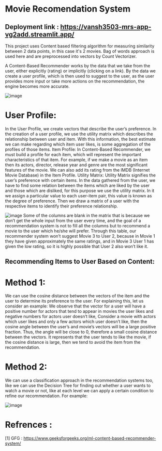 # Movie Recomendation System

## Deployment link : https://vansh3503-mrs-app-vg2add.streamlit.app/

This project uses Content based filtering algorithm for measuring similarity between 2 data points, in this case it's 2 movies.
Bag of words approach is used here and are preprocessed into vectors by Count Vectorizer.


A Content-Based Recommender works by the data that we take from the user, either explicitly (rating) or implicitly (clicking on a link). By the data we create a user profile, which is then used to suggest to the user, as the user provides more input or take more actions on the recommendation, the engine becomes more accurate.

![image](https://user-images.githubusercontent.com/110348311/206867654-ec4ee27b-b2cf-43a3-bf87-f6de8df7ba1f.png)

# User Profile:
In the User Profile, we create vectors that describe the user’s preference. In the creation of a user profile, we use the utility matrix which describes the relationship between user and item. With this information, the best estimate we can make regarding which item user likes, is some aggregation of the profiles of those items.
Item Profile:
In Content-Based Recommender, we must build a profile for each item, which will represent the important characteristics of that item.
For example, if we make a movie as an item then its actors, director, release year and genre are the most significant features of the movie. We can also add its rating from the IMDB (Internet Movie Database) in the Item Profile.
Utility Matrix:
Utility Matrix signifies the user’s preference with certain items. In the data gathered from the user, we have to find some relation between the items which are liked by the user and those which are disliked, for this purpose we use the utility matrix. In it we assign a particular value to each user-item pair, this value is known as the degree of preference. Then we draw a matrix of a user with the respective items to identify their preference relationship.

![image](https://user-images.githubusercontent.com/110348311/206867719-a12dd5c9-cca9-42af-b4b6-efbfb79c7382.png)
Some of the columns are blank in the matrix that is because we don’t get the whole input from the user every time, and the goal of a recommendation system is not to fill all the columns but to recommend a movie to the user which he/she will prefer. Through this table, our recommender system won’t suggest Movie 3 to User 2, because in Movie 1 they have given approximately the same ratings, and in Movie 3 User 1 has given the low rating, so it is highly possible that User 2 also won’t like it.

## Recommending Items to User Based on Content:

# Method 1:
We can use the cosine distance between the vectors of the item and the user to determine its preference to the user. For explaining this, let us consider an example:
We observe that the vector for a user will have a positive number for actors that tend to appear in movies the user likes and negative numbers for actors user doesn’t like, Consider a movie with actors which user likes and only a few actors which user doesn’t like, then the cosine angle between the user’s and movie’s vectors will be a large positive fraction. Thus, the angle will be close to 0, therefore a small cosine distance between the vectors.
It represents that the user tends to like the movie, if the cosine distance is large, then we tend to avoid the item from the recommendation.
# Method 2:
We can use a classification approach in the recommendation systems too, like we can use the Decision Tree for finding out whether a user wants to watch a movie or not, like at each level we can apply a certain condition to refine our recommendation. For example:


![image](https://user-images.githubusercontent.com/110348311/206867661-8c749059-dfe8-446f-8b85-f86ee260f114.png)



# Refrences :
[1] GFG : https://www.geeksforgeeks.org/ml-content-based-recommender-system/

